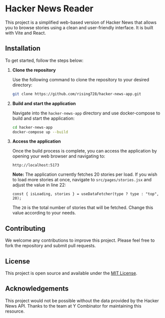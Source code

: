 # Hacker News Reader

This project is a simplified web-based version of Hacker News that allows you to browse stories using a clean and user-friendly interface. It is built with Vite and React.

## Installation

To get started, follow the steps below:

1. **Clone the repository**

   Use the following command to clone the repository to your desired directory:

   ```bash
   git clone https://github.com/rising728/hacker-news-app.git
   ```

2. **Build and start the application**

   Navigate into the `hacker-news-app` directory and use docker-compose to build and start the application:

   ```bash
   cd hacker-news-app
   docker-compose up --build
   ```

3. **Access the application**

   Once the build process is complete, you can access the application by opening your web browser and navigating to:

   ```
   http://localhost:5173
   ```

   **Note:** The application currently fetches 20 stories per load. If you wish to load more stories at once, navigate to `src/pages/stories.jsx` and adjust the value in line 22:

   ```
   const { isLoading, stories } = useDataFetcher(type ? type : "top", 20);
   ```

   The `20` is the total number of stories that will be fetched. Change this value according to your needs.

## Contributing

We welcome any contributions to improve this project. Please feel free to fork the repository and submit pull requests.

## License

This project is open source and available under the [MIT License](LICENSE).

## Acknowledgements

This project would not be possible without the data provided by the Hacker News API. Thanks to the team at Y Combinator for maintaining this resource.
